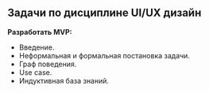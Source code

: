 ﻿## Задачи по дисциплине UI/UX дизайн

**Разработать MVP:**
- Введение.
- Неформальная и формальная постановка задачи.
- Граф поведения.
- Use case.
- Индуктивная база знаний.


